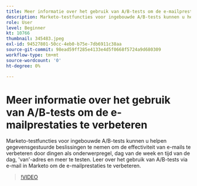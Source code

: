 ```yaml
---
title: Meer informatie over het gebruik van A/B-tests om de e-mailprestaties te verbeteren
description: Marketo-testfuncties voor ingebouwde A/B-tests kunnen u helpen gegevensgestuurde beslissingen te nemen om de effectiviteit van e-mails te verbeteren door dingen als onderwerpregel, dag van de week en tijd van de dag, 'van'-adres en meer te testen. Leer over het gebruik van A/B-tests via e-mail in Marketo om de e-mailprestaties te verbeteren.
role: User
level: Beginner
kt: 10766
thumbnail: 345483.jpeg
exl-id: 94527801-50cc-4eb0-b75e-7db6911c38aa
source-git-commit: 98ead59ff285e4133e4d5f0668f5724a9d680309
workflow-type: tm+mt
source-wordcount: '0'
ht-degree: 0%

---
```


# Meer informatie over het gebruik van A/B-tests om de e-mailprestaties te verbeteren

Marketo-testfuncties voor ingebouwde A/B-tests kunnen u helpen gegevensgestuurde beslissingen te nemen om de effectiviteit van e-mails te verbeteren door dingen als onderwerpregel, dag van de week en tijd van de dag, &#39;van&#39;-adres en meer te testen. Leer over het gebruik van A/B-tests via e-mail in Marketo om de e-mailprestaties te verbeteren.

>[!VIDEO](https://video.tv.adobe.com/v/345483/?quality=12&learn=on)
